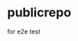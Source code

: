 # publicrepo
for e2e test




















































































































































































































































































































































































































































































































































































































































































































































































































































































































































































































































































































































































































































































































































































































































































































































































































































































































































































































































































































































































































































































































































































































































































































































































































































































































































































































































































































































































































































































































































































































































































































































































































































































































































































































































































































































































































































































































































































































































































































































































































































































